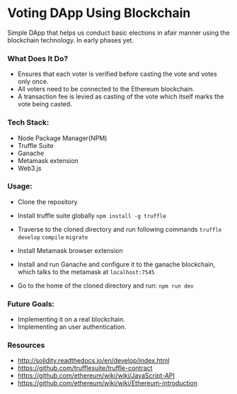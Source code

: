 # Voting DApp Using Blockchain

Simple DApp that helps us conduct basic elections in afair manner using the blockchain technology. In early phases yet. 

### What Does It Do?

* Ensures that each voter is verified before casting the vote and votes only once.
* All voters need to be connected to the Ethereum blockchain.
* A transaction fee is levied as casting of the vote which itself marks the vote being casted.

### Tech Stack:
* Node Package Manager(NPM)
* Truffle Suite
* Ganache
* Metamask extension
* Web3.js

### Usage:
* Clone the repository
* Install truffle suite globally
    `npm install -g truffle`
* Traverse to the cloned directory and run following commands
     `truffle develop`
     `compile`
     `migrate`
     
* Install Metamask browser extension
* Install and run Ganache and configure it to the ganache blockchain, which talks to the metamask at
 `localhost:7545`
* Go to the home of the cloned directory and run:
 `npm run dev`

### Future Goals:
* Implementing it on a real blockchain.
* Implementing an user authentication.


### Resources
* http://solidity.readthedocs.io/en/develop/index.html
* https://github.com/trufflesuite/truffle-contract
* https://github.com/ethereum/wiki/wiki/JavaScript-API
* https://github.com/ethereum/wiki/wiki/Ethereum-introduction
